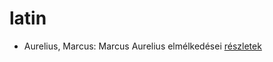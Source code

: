 # latin

- Aurelius, Marcus: Marcus Aurelius elmélkedései [részletek](_details/Aurelius%2C%20Marcus.md#id_856)